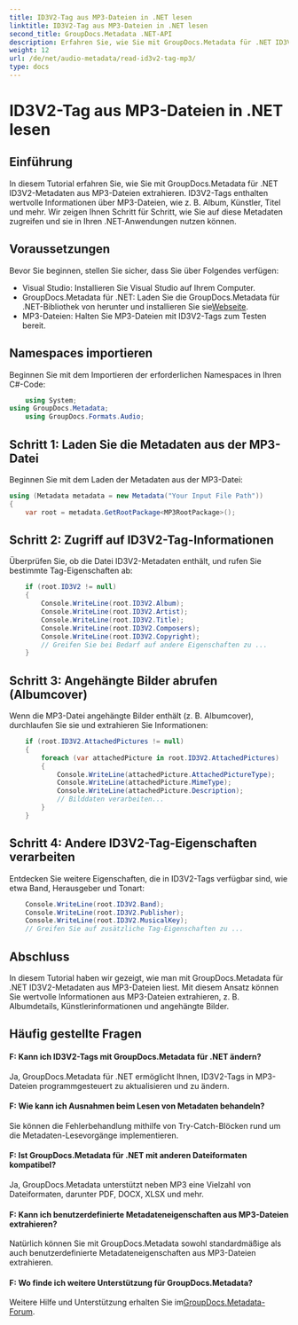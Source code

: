 ```yaml
---
title: ID3V2-Tag aus MP3-Dateien in .NET lesen
linktitle: ID3V2-Tag aus MP3-Dateien in .NET lesen
second_title: GroupDocs.Metadata .NET-API
description: Erfahren Sie, wie Sie mit GroupDocs.Metadata für .NET ID3V2-Tags aus MP3-Dateien extrahieren. Greifen Sie programmgesteuert auf Album, Künstler und mehr zu.
weight: 12
url: /de/net/audio-metadata/read-id3v2-tag-mp3/
type: docs
---
```

# ID3V2-Tag aus MP3-Dateien in .NET lesen

## Einführung
In diesem Tutorial erfahren Sie, wie Sie mit GroupDocs.Metadata für .NET ID3V2-Metadaten aus MP3-Dateien extrahieren. ID3V2-Tags enthalten wertvolle Informationen über MP3-Dateien, wie z. B. Album, Künstler, Titel und mehr. Wir zeigen Ihnen Schritt für Schritt, wie Sie auf diese Metadaten zugreifen und sie in Ihren .NET-Anwendungen nutzen können.
## Voraussetzungen
Bevor Sie beginnen, stellen Sie sicher, dass Sie über Folgendes verfügen:
- Visual Studio: Installieren Sie Visual Studio auf Ihrem Computer.
-  GroupDocs.Metadata für .NET: Laden Sie die GroupDocs.Metadata für .NET-Bibliothek von herunter und installieren Sie sie[Webseite](https://releases.groupdocs.com/metadata/net/).
- MP3-Dateien: Halten Sie MP3-Dateien mit ID3V2-Tags zum Testen bereit.

## Namespaces importieren
Beginnen Sie mit dem Importieren der erforderlichen Namespaces in Ihren C#-Code:
```csharp
    using System;
using GroupDocs.Metadata;
    using GroupDocs.Formats.Audio;
```
## Schritt 1: Laden Sie die Metadaten aus der MP3-Datei
Beginnen Sie mit dem Laden der Metadaten aus der MP3-Datei:
```csharp
using (Metadata metadata = new Metadata("Your Input File Path"))
{
    var root = metadata.GetRootPackage<MP3RootPackage>();
```
## Schritt 2: Zugriff auf ID3V2-Tag-Informationen
Überprüfen Sie, ob die Datei ID3V2-Metadaten enthält, und rufen Sie bestimmte Tag-Eigenschaften ab:
```csharp
    if (root.ID3V2 != null)
    {
        Console.WriteLine(root.ID3V2.Album);
        Console.WriteLine(root.ID3V2.Artist);
        Console.WriteLine(root.ID3V2.Title);
        Console.WriteLine(root.ID3V2.Composers);
        Console.WriteLine(root.ID3V2.Copyright);
        // Greifen Sie bei Bedarf auf andere Eigenschaften zu ...
    }
```
## Schritt 3: Angehängte Bilder abrufen (Albumcover)
Wenn die MP3-Datei angehängte Bilder enthält (z. B. Albumcover), durchlaufen Sie sie und extrahieren Sie Informationen:
```csharp
    if (root.ID3V2.AttachedPictures != null)
    {
        foreach (var attachedPicture in root.ID3V2.AttachedPictures)
        {
            Console.WriteLine(attachedPicture.AttachedPictureType);
            Console.WriteLine(attachedPicture.MimeType);
            Console.WriteLine(attachedPicture.Description);
            // Bilddaten verarbeiten...
        }
    }
```
## Schritt 4: Andere ID3V2-Tag-Eigenschaften verarbeiten
Entdecken Sie weitere Eigenschaften, die in ID3V2-Tags verfügbar sind, wie etwa Band, Herausgeber und Tonart:
```csharp
    Console.WriteLine(root.ID3V2.Band);
    Console.WriteLine(root.ID3V2.Publisher);
    Console.WriteLine(root.ID3V2.MusicalKey);
    // Greifen Sie auf zusätzliche Tag-Eigenschaften zu ...
```

## Abschluss
In diesem Tutorial haben wir gezeigt, wie man mit GroupDocs.Metadata für .NET ID3V2-Metadaten aus MP3-Dateien liest. Mit diesem Ansatz können Sie wertvolle Informationen aus MP3-Dateien extrahieren, z. B. Albumdetails, Künstlerinformationen und angehängte Bilder.

## Häufig gestellte Fragen
#### F: Kann ich ID3V2-Tags mit GroupDocs.Metadata für .NET ändern?
Ja, GroupDocs.Metadata für .NET ermöglicht Ihnen, ID3V2-Tags in MP3-Dateien programmgesteuert zu aktualisieren und zu ändern.
#### F: Wie kann ich Ausnahmen beim Lesen von Metadaten behandeln?
Sie können die Fehlerbehandlung mithilfe von Try-Catch-Blöcken rund um die Metadaten-Lesevorgänge implementieren.
#### F: Ist GroupDocs.Metadata für .NET mit anderen Dateiformaten kompatibel?
Ja, GroupDocs.Metadata unterstützt neben MP3 eine Vielzahl von Dateiformaten, darunter PDF, DOCX, XLSX und mehr.
#### F: Kann ich benutzerdefinierte Metadateneigenschaften aus MP3-Dateien extrahieren?
Natürlich können Sie mit GroupDocs.Metadata sowohl standardmäßige als auch benutzerdefinierte Metadateneigenschaften aus MP3-Dateien extrahieren.
#### F: Wo finde ich weitere Unterstützung für GroupDocs.Metadata?
 Weitere Hilfe und Unterstützung erhalten Sie im[GroupDocs.Metadata-Forum](https://forum.groupdocs.com/c/metadata/14).